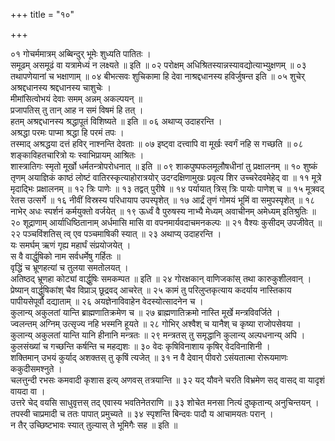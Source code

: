 +++
title = "१०"

+++

०१  गोचर्ममात्रम् अब्बिन्दुर् भूमेः शुध्यति पातितः ।  <br>समूढम् असमूढं वा यत्रामेध्यं न लक्ष्यते ॥ इति ॥
०२  परोक्षम् अधिश्रितस्यान्नस्यावद्योत्याभ्युक्षणम् ॥
०३  तथापणेयानां च भक्षाणाम् ॥
०४  बीभत्सवः शुचिकामा हि देवा नाश्रद्दधानस्य हविर्जुषन्त इति ॥
०५  शुचेर् अश्रद्दधानस्य श्रद्दधानस्य चाशुचेः ।  <br>मीमांसित्वोभयं देवाः समम् अन्नम् अकल्पयन् ॥  <br>प्रजापतिस् तु तान् आह न समं विषमं हि तत् ।  <br>हतम् अश्रद्दधानस्य श्रद्धापूतं विशिष्यते ॥ इति ॥
०६  अथाप्य् उदाहरन्ति ।  <br>अश्रद्धा परमः पाप्मा श्रद्धा हि परमं तपः ।  <br>तस्माद् अश्रद्धया दत्तं हविर् नाश्नन्ति देवताः ॥
०७  इष्ट्वा दत्त्वापि वा मूर्खः स्वर्गं नहि स गच्छति ॥
०८  शङ्काविहतचारित्रो यः स्वाभिप्रायम् आश्रितः ।  <br>शास्त्रातिगः स्मृतो मूर्खो धर्मतन्त्रोपरोधनात् ॥ इति ॥
०९  शाकपुष्पफलमूलौषधीनां तु प्रक्षालनम् ॥
१०  शुष्कं तृणम् अयाज्ञिकं काष्ठं लोष्टं वातिरस्कृत्याहोरात्रयोर् उदग्दक्षिणामुखः प्रवृत्य शिर उच्चरेदवमेहेद् वा ॥
११  मूत्रे मृदाद्भिः प्रक्षालनम् ॥
१२  त्रिः पाणेः ॥
१३  तद्वत् पुरीषे ॥
१४  पर्यायात् त्रिस् त्रिः पायोः पाणेश् च ॥
१५  मूत्रवद् रेतस उत्सर्गे ॥
१६  नीवीं विस्रस्य परिधायाप उपस्पृशेत् ॥
१७  आर्द्रं तृणं गोमयं भूमिं वा समुपस्पृशेत् ॥
१८  नाभेर् अधः स्पर्शनं कर्मयुक्तो वर्जयेत् ॥
१९  ऊर्ध्वं वै पुरुषस्य नाभ्यै मेध्यम् अवाचीनम् अमेध्यम् इतिश्रुतिः ॥
२०  शूद्राणाम् आर्याधिष्ठितानाम् अर्धमासि मासि वा वपनमार्यवदाचमनकल्पः ॥
२१  वैश्यः कुसीदम् उपजीवेत् ॥
२२  पञ्चविंशतिस् त्व् एव पञ्चमाषिकी स्यात् ॥
२३  अथाप्य् उदाहरन्ति ।  <br>यः समर्घम् ऋणं गृह्य महार्घं संप्रयोजयेत् ।  <br>स वै वार्द्धुषिको नाम सर्वधर्मेषु गर्हितः ॥  <br>वृद्धिं च भ्रूणहत्यां च तुलया समतोलयत् ।  <br>अतिष्ठद् भ्रूणहा कोट्यां वार्द्धुषिः समकम्पत ॥ इति ॥
२४  गोरक्षकान् वाणिजकांस् तथा कारुकुशीलवान् ।  <br>प्रेष्यान् वार्द्धुषिकांश् चैव विप्राञ् छूद्रवद् आचरेत् ॥
२५  कामं तु परिलुप्तकृत्याय कदर्याय नास्तिकाय पापीयसेपूर्वौ दद्याताम् ॥
२६  अयज्ञेनाविवाहेन वेदस्योत्सादनेन च ।  <br>कुलान्य् अकुलतां यान्ति ब्राह्मणातिक्रमेण च ॥
२७  ब्राह्मणातिक्रमो नास्ति मूर्खे मन्त्रविवर्जिते ।  <br>ज्वलन्तम् अग्निम् उत्सृज्य नहि भस्मनि हूयते ॥
२८  गोभिर् अश्वैश् च यानैश् च कृष्या राजोपसेवया ।  <br>कुलान्य् अकुलतां यान्ति यानि हीनानि मन्त्रतः ॥
२९  मन्त्रतस् तु समृद्धानि कुलान्य् अल्पधनान्य् अपि ।  <br>कुलसंख्यां च गच्छन्ति कर्षन्ति च महद्यशः ॥
३०  वेदः कृषिविनाशाय कृषिर् वेदविनाशिनी ।  <br>शक्तिमान् उभयं कुर्याद् अशक्तस् तु कृषिं त्यजेत् ॥
३१  न वै देवान् पीवरो ऽसंयतात्मा रोरूयमाणः ककुदीसमश्नुते ।  <br>चलत्तुन्दी रभसः कमवादी कृशास इत्य् अणवस् तत्रयान्ति ॥
३२  यद् यौवने चरति विभ्रमेण सद् वासद् वा यादृशं वायदा वा ।  <br>उत्तरे चेद् वयसि साधुवृत्तस् तद् एवास्य भवतिनेतराणि ॥
३३  शोचेत मनसा नित्यं दुष्कृतान्य् अनुचिन्तयन् ।  <br>तपस्वी चाप्रमादी च ततः पापात् प्रमुच्यते ॥
३४  स्पृशन्ति बिन्दवः पादौ य आचामयतः परान् ।  <br>न तैर् उच्छिष्टभावः स्यात् तुल्यास् ते भूमिगैः सह ॥ इति ॥

